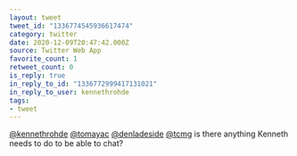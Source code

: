```yaml
---
layout: tweet
tweet_id: "1336774545936617474"
category: twitter
date: 2020-12-09T20:47:42.000Z
source: Twitter Web App
favorite_count: 1
retweet_count: 0
is_reply: true
in_reply_to_id: "1336772999417131021"
in_reply_to_user: kennethrohde
tags:
- tweet
---
```


[@kennethrohde](https://twitter.com/@kennethrohde) [@tomayac](https://twitter.com/@tomayac) [@denladeside](https://twitter.com/@denladeside) [@tcmg](https://twitter.com/@tcmg) is there anything Kenneth needs to do to be able to chat?

